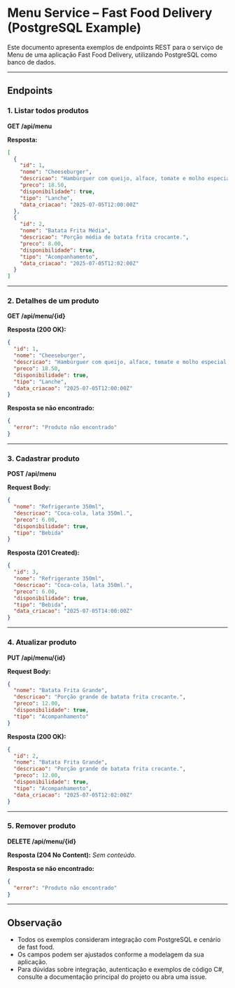 # Menu Service – Fast Food Delivery (PostgreSQL Example)

Este documento apresenta exemplos de endpoints REST para o serviço de Menu de uma aplicação Fast Food Delivery, utilizando PostgreSQL como banco de dados.

---

## Endpoints

### 1. Listar todos produtos
**GET /api/menu**

**Resposta:**
```json
[
  {
    "id": 1,
    "nome": "Cheeseburger",
    "descricao": "Hambúrguer com queijo, alface, tomate e molho especial.",
    "preco": 18.50,
    "disponibilidade": true,
    "tipo": "Lanche",
    "data_criacao": "2025-07-05T12:00:00Z"
  },
  {
    "id": 2,
    "nome": "Batata Frita Média",
    "descricao": "Porção média de batata frita crocante.",
    "preco": 8.00,
    "disponibilidade": true,
    "tipo": "Acompanhamento",
    "data_criacao": "2025-07-05T12:02:00Z"
  }
]
```

---

### 2. Detalhes de um produto
**GET /api/menu/{id}**

**Resposta (200 OK):**
```json
{
  "id": 1,
  "nome": "Cheeseburger",
  "descricao": "Hambúrguer com queijo, alface, tomate e molho especial.",
  "preco": 18.50,
  "disponibilidade": true,
  "tipo": "Lanche",
  "data_criacao": "2025-07-05T12:00:00Z"
}
```
**Resposta se não encontrado:**
```json
{
  "error": "Produto não encontrado"
}
```

---

### 3. Cadastrar produto
**POST /api/menu**

**Request Body:**
```json
{
  "nome": "Refrigerante 350ml",
  "descricao": "Coca-cola, lata 350ml.",
  "preco": 6.00,
  "disponibilidade": true,
  "tipo": "Bebida"
}
```

**Resposta (201 Created):**
```json
{
  "id": 3,
  "nome": "Refrigerante 350ml",
  "descricao": "Coca-cola, lata 350ml.",
  "preco": 6.00,
  "disponibilidade": true,
  "tipo": "Bebida",
  "data_criacao": "2025-07-05T14:00:00Z"
}
```

---

### 4. Atualizar produto
**PUT /api/menu/{id}**

**Request Body:**
```json
{
  "nome": "Batata Frita Grande",
  "descricao": "Porção grande de batata frita crocante.",
  "preco": 12.00,
  "disponibilidade": true,
  "tipo": "Acompanhamento"
}
```

**Resposta (200 OK):**
```json
{
  "id": 2,
  "nome": "Batata Frita Grande",
  "descricao": "Porção grande de batata frita crocante.",
  "preco": 12.00,
  "disponibilidade": true,
  "tipo": "Acompanhamento",
  "data_criacao": "2025-07-05T12:02:00Z"
}
```

---

### 5. Remover produto
**DELETE /api/menu/{id}**

**Resposta (204 No Content):**
_Sem conteúdo._

**Resposta se não encontrado:**
```json
{
  "error": "Produto não encontrado"
}
```

---

## Observação

- Todos os exemplos consideram integração com PostgreSQL e cenário de fast food.
- Os campos podem ser ajustados conforme a modelagem da sua aplicação.
- Para dúvidas sobre integração, autenticação e exemplos de código C#, consulte a documentação principal do projeto ou abra uma issue.
